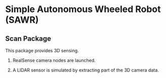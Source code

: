 Simple Autonomous Wheeled Robot (SAWR)
======================================
Scan Package
------------

This package provides 3D sensing.

  1. RealSense camera nodes are launched.

  2. A LIDAR sensor is simulated by extracting part of the 3D camera data.

